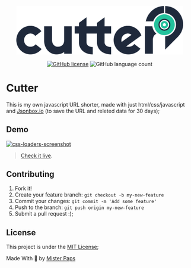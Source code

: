<div align="center">
    <img width="450px" src="static\img\logo\svg\cutter_logotype.svg">
 
[![GitHub license](https://img.shields.io/github/license/HenriqueChigumane/cutter?logoColor=red)](https://github.com/HenriqueChigumane/colpal/blob/master/LICENSE)
![GitHub language count](https://img.shields.io/github/languages/count/henriquechigumane/cutter)
 </div>



#  Cutter
This is my own javascript URL shorter, made with just html/css/javascript and [Jsonbox.io](https://jsonbox.io) (to save the URL and releted data for 30 days);

 ## Demo

[![css-loaders-screenshot](https://raw.githubusercontent.com/lukehaas/css-loaders/step2/images/css-loaders-screenshot)](http://projects.lukehaas.me/css-loaders)

> [Check it live](http://henriquechigumane.github.io/cutter).

## Contributing

1. Fork it!
2. Create your feature branch: `git checkout -b my-new-feature`
3. Commit your changes: `git commit -m 'Add some feature'`
4. Push to the branch: `git push origin my-new-feature`
5. Submit a pull request :);

## License
 This project is under the [MIT License](https://github.com/HenriqueChigumane/cutter/blob/master/LICENSE);
 
 Made With 🍩 by [Mister Paps]((https://instagram.com/themisterpaps);)


